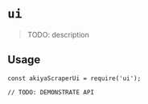 # `ui`

> TODO: description

## Usage

```
const akiyaScraperUi = require('ui');

// TODO: DEMONSTRATE API
```
